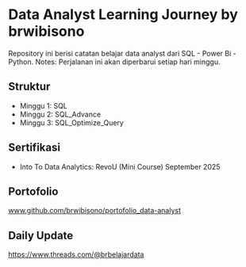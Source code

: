 # Data Analyst Learning Journey by brwibisono
Repository ini berisi catatan belajar data analyst dari SQL - Power Bi - Python.
Notes: Perjalanan ini akan diperbarui setiap hari minggu.


## Struktur
- Minggu 1: SQL	
- Minggu 2: SQL_Advance
- Minggu 3: SQL_Optimize_Query


## Sertifikasi
- Into To Data Analytics: RevoU (Mini Course)			September 2025


## Portofolio
www.github.com/brwibisono/portofolio_data-analyst

## Daily Update
https://www.threads.com/@brbelajardata
